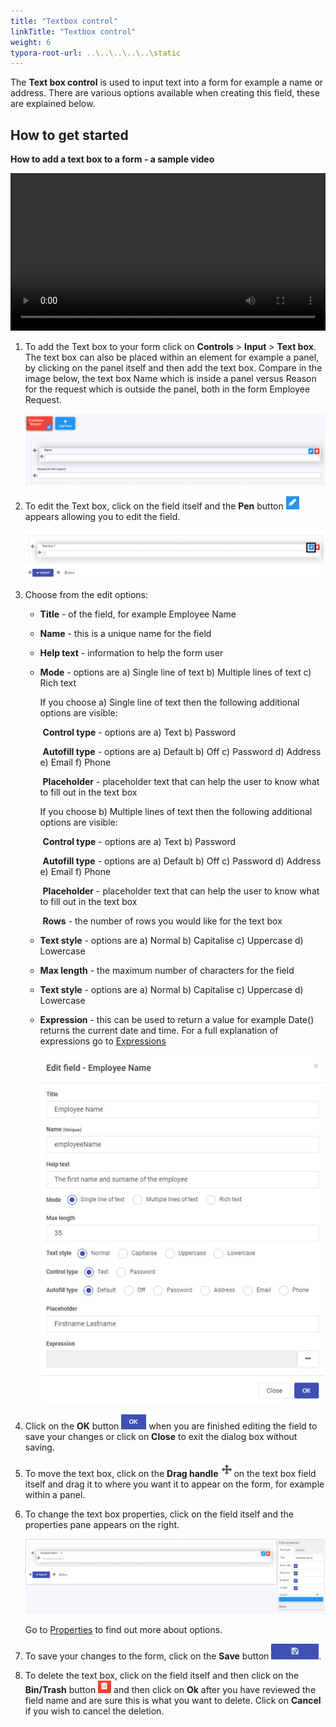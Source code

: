```yaml
---
title: "Textbox control"
linkTitle: "Textbox control"
weight: 6
typora-root-url: ..\..\..\..\..\static
---
```


The **Text box control** is used to input text into a form for example a name or address. There are various options available when creating this field, these are explained below.


## How to get started
**How to add a text box to a form - a sample video**

<video title="How to add a text box to a form" width="100%" style="width:100%" controls="controls">
    <source src="/videos/textbox.mp4" type="video/mp4">
</video>




1. To add the Text box to your form click on **Controls** > **Input** > **Text box**. The text box can also be placed within an element for example a panel, by clicking on the panel itself and then add the text box. Compare in the image below, the text box Name which is inside a panel versus Reason for the request which is outside the panel, both in the form Employee Request.

   ![Text boxes inside and outside a panel](/images/textboxinout.png)

2. To edit the Text box, click on the field itself and the **Pen** button ![Pen icon](/images/penicon.png) appears allowing you to edit the field.

   ![Edit text box](/images/edittextbox.png)

3. Choose from the edit options:

   - **Title** - of the field, for example Employee Name

   - **Name** - this is a unique name for the field

   - **Help text** - information to help the form user

   - **Mode** - options are a) Single line of text b) Multiple lines of text c) Rich text

      If you choose a) Single line of text then the following additional options are visible:

      ​		**Control type** - options are a) Text b) Password

      ​		**Autofill type** - options are a) Default b) Off c) Password d) Address e) Email f) Phone

      ​		**Placeholder** - placeholder text that can help the user to know what to fill out in the text box

      If you choose b) Multiple lines of text then the following additional options are visible:

      ​		**Control type** - options are a) Text b) Password

      ​		**Autofill type** - options are a) Default b) Off c) Password d) Address e) Email f) Phone

      ​		**Placeholder** - placeholder text that can help the user to know what to fill out in the text box

      ​		**Rows** - the number of rows you would like for the text box

   - **Text style** - options are a) Normal b) Capitalise c) Uppercase d) Lowercase

   - **Max length** - the maximum number of characters for the field

   - **Text style** - options are a) Normal b) Capitalise c) Uppercase d) Lowercase

   - **Expression** - this can be used to return a value for example Date() returns the current date and time. For a full explanation of expressions go to [Expressions](platform/expressions.md) 

     ![Example of text box options](/images/textboxfilled.png)

4. Click on the **OK** button ![OK button](/images/ok.png) when you are finished editing the field to save your changes or click on **Close** to exit the dialog box without saving.

4. To move the text box, click on the **Drag handle** ![Move button](images/move.png)on the text box field itself and drag it to where you want it to appear on the form, for example within a panel. 

6. To change the text box properties, click on the field itself and the properties pane appears on the right.

   ![Text box properties](/images/textboxproperties.png)

   Go to [Properties](fields/properties.md) to find out more about options.

5. To save your changes to the form, click on the **Save** button ![Save button](/images/saveprocess.png). 

7. To delete the text box, click on the field itself and then click on the **Bin/Trash** button ![Bin or Trash icon](/images/binicon.png) and then click on **Ok** after you have reviewed the field name and are sure this is what you want to delete. Click on **Cancel** if you wish to cancel the deletion.

   



